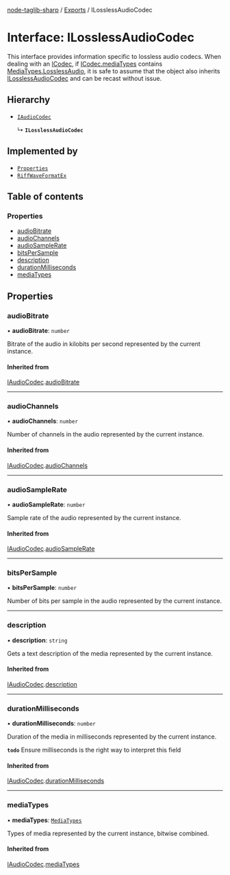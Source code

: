 [node-taglib-sharp](../README.md) / [Exports](../modules.md) / ILosslessAudioCodec

# Interface: ILosslessAudioCodec

This interface provides information specific to lossless audio codecs.
When dealing with an [ICodec](icodec.md), if [ICodec.mediaTypes](icodec.md#mediatypes) contains
[MediaTypes.LosslessAudio](../enums/mediatypes.md#losslessaudio), it is safe to assume that the object also inherits
[ILosslessAudioCodec](ilosslessaudiocodec.md) and can be recast without issue.

## Hierarchy

- [`IAudioCodec`](iaudiocodec.md)

  ↳ **`ILosslessAudioCodec`**

## Implemented by

- [`Properties`](../classes/properties.md)
- [`RiffWaveFormatEx`](../classes/riffwaveformatex.md)

## Table of contents

### Properties

- [audioBitrate](ilosslessaudiocodec.md#audiobitrate)
- [audioChannels](ilosslessaudiocodec.md#audiochannels)
- [audioSampleRate](ilosslessaudiocodec.md#audiosamplerate)
- [bitsPerSample](ilosslessaudiocodec.md#bitspersample)
- [description](ilosslessaudiocodec.md#description)
- [durationMilliseconds](ilosslessaudiocodec.md#durationmilliseconds)
- [mediaTypes](ilosslessaudiocodec.md#mediatypes)

## Properties

### audioBitrate

• **audioBitrate**: `number`

Bitrate of the audio in kilobits per second represented by the current instance.

#### Inherited from

[IAudioCodec](iaudiocodec.md).[audioBitrate](iaudiocodec.md#audiobitrate)

___

### audioChannels

• **audioChannels**: `number`

Number of channels in the audio represented by the current instance.

#### Inherited from

[IAudioCodec](iaudiocodec.md).[audioChannels](iaudiocodec.md#audiochannels)

___

### audioSampleRate

• **audioSampleRate**: `number`

Sample rate of the audio represented by the current instance.

#### Inherited from

[IAudioCodec](iaudiocodec.md).[audioSampleRate](iaudiocodec.md#audiosamplerate)

___

### bitsPerSample

• **bitsPerSample**: `number`

Number of bits per sample in the audio represented by the current instance.

___

### description

• **description**: `string`

Gets a text description of the media represented by the current instance.

#### Inherited from

[IAudioCodec](iaudiocodec.md).[description](iaudiocodec.md#description)

___

### durationMilliseconds

• **durationMilliseconds**: `number`

Duration of the media in milliseconds represented by the current instance.

**`todo`** Ensure milliseconds is the right way to interpret this field

#### Inherited from

[IAudioCodec](iaudiocodec.md).[durationMilliseconds](iaudiocodec.md#durationmilliseconds)

___

### mediaTypes

• **mediaTypes**: [`MediaTypes`](../enums/mediatypes.md)

Types of media represented by the current instance, bitwise combined.

#### Inherited from

[IAudioCodec](iaudiocodec.md).[mediaTypes](iaudiocodec.md#mediatypes)

